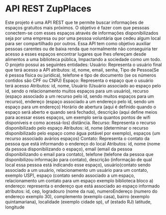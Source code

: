 # API REST ZupPlaces

Este projeto é uma API REST que te permite buscar informações de espaços gratuitos mais próximos. O objetivo é fazer com que pessoas conectem-se com esses espaços através de informações disponibilizados seja por uma empresa ou por uma pessoa voluntária que cedeu algum local para ser compartilhado por outros. 
Essa API tem como objetivo auxiliar pessoas carentes ou de baixa renda que normalmente não conseguiria ter acesso a esses espaços encontrar lugares que lhes ofereçam desde alimentos a uma biblioteca pública, Impactando a sociedade como um todo. 
O projeto possui as seguintes entidades: 
Usuário: Representa o usuário final que terá acesso a API 
 atributos: id, nome, email, senha, Tipo de Pessoa(Se é pessoa física ou jurídica), telefone e tipo de documento (se os números contidos são CPF ou CNPJ)
Espaço: Representa o espaço que o usuário terá acesso 
Atributos: id, nome, Usuário (Usuário associado ao espaço pelo id, sendo o relacionamento muitos espaços para um usuário), recurso (espaço associado a um recurso pelo id, sendo muitos espaços para um recurso), endereço (espaço associado a um endereço pelo id, sendo um espaço para um endereço) Horário de abertura (aqui é definido quando o espaço será aberto e quando será fechado), descrição (aqui define meios para acessar esses espaços, um exemplo seria quantos pontos de wifi disponíveis e como acessá-los)  distância.
Recurso: Representa o recurso disponibilizado pelo espaço 
Atributos: id, nome (determinar o recurso disponibilizado pelo espaço como água potável por exemplo), espaços (um recurso associado avários espaços) 
Contato: Representa o contato da pessoa que está informando o endereço do local 
Atributos: id, nome (nome da pessoa disponibilizando o espaço), email (email da pessoa disponibilizando o email para contato), telefone (telefone da pessoa que disponibilizou informação para contato), descrição (informação de qual local essa pessoa está indicando esse espaço), usuário(contato sendo associado a um usuário, relacionamento um usuário para um contato, exemplo USP), espaço (contato sendo associado a um espaço, relacionamento um contato para um espaço exemplo biblioteca bloco a) 
endereço: representa o endereço que está associado ao espaço informado
atributos: 
id, cep, logradouro (nome da rua), numeroEndereço (numero do endereço exemplo 30), complemento (exemplo casa), bairro (exemplo quintamariana), localidade (exemplo cidade sp), uf (estado RJ) latitude, longitude